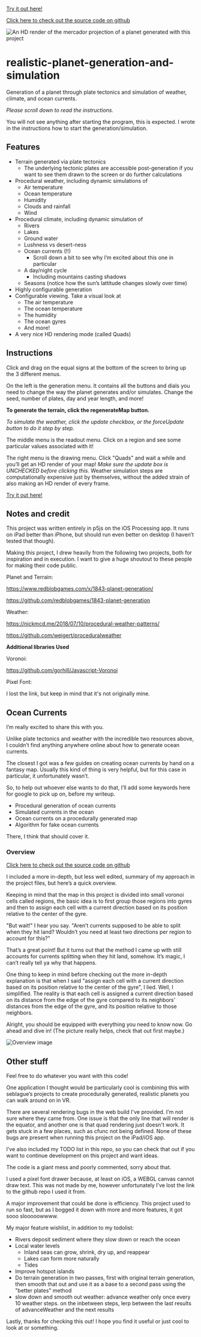 [Try it out here!](https://freezedriedmangos.github.io/realistic-planet-generation-and-simulation/build/index.html)

[Click here to check out the source code on github](https://github.com/FreezeDriedMangos/realistic-planet-generation-and-simulation)

![An HD render of the mercador projection of a planet generated with this project](Showoff/IMG_1550.PNG?raw=true "HD Render of Default Seed")

# realistic-planet-generation-and-simulation

Generation of a planet through plate tectonics and simulation of weather, climate, and ocean currents.

*_Please scroll down to read the instructions._*

You will not see anything after starting the program, this is expected. I wrote in the instructions how to start the generation/simulation.

## Features

- Terrain generated via plate tectonics 
    - The underlying tectonic plates are accessible post-generation if you want to see them drawn to the screen or do further calculations 
- Procedural weather, including dynamic simulations of
    - Air temperature 
    - Ocean temperature 
    - Humidity
    - Clouds and rainfall
    - Wind
- Procedural climate, including dynamic simulation of
    - Rivers
    - Lakes
    - Ground water
    - Lushness vs desert-ness
    - Ocean currents (!!)
        - Scroll down a bit to see why I’m excited about this one in particular 
    - A day/night cycle
        - Including mountains casting shadows
    - Seasons (notice how the sun’s lattitude changes slowly over time)
- Highly configurable generation
- Configurable viewing. Take a visual look at 
    - The air temperature 
    - The ocean temperature 
    - The humidity
    - The ocean gyres
    - And more!
- A very nice HD rendering mode (called Quads)

## Instructions

Click and drag on the equal signs at the bottom of the screen to bring up the 3 different menus.

On the left is the generation menu. It contains all the buttons and dials you need to change the way the planet generates and/or simulates. Change the seed, number of plates, day and year length, and more!

**To generate the terrain, click the regenerateMap button.**

*To simulate the weather, click the update checkbox, or the forceUpdate button to do it step by step.* 

The middle menu is the readout menu. Click on a region and see some particular values associated with it!

The right menu is the drawing menu. Click "Quads" and wait a while and you’ll get an HD render of your map! *Make sure the update box is UNCHECKED before clicking this.* Weather simulation steps are computationally expensive just by themselves, without the added strain of also making an HD render of every frame.

[Try it out here!](https://freezedriedmangos.github.io/realistic-planet-generation-and-simulation/build/index.html)

## Notes and credit

This project was written entirely in p5js on the iOS Processing app. It runs on iPad better than iPhone, but should run even better on desktop (I haven’t tested that though).

Making this project, I drew heavily from the following two projects, both for inspiration and in execution. I want to give a huge shoutout to these people for making their code public.

Planet and Terrain:

https://www.redblobgames.com/x/1843-planet-generation/

https://github.com/redblobgames/1843-planet-generation

Weather:

https://nickmcd.me/2018/07/10/procedural-weather-patterns/

https://github.com/weigert/proceduralweather

**Additional libraries Used**

Voronoi:

https://github.com/gorhill/Javascript-Voronoi

Pixel Font:

I lost the link, but keep in mind that it's not originally mine.

## Ocean Currents

I’m really excited to share this with you.

Unlike plate tectonics and weather with the incredible two resources above, I couldn’t find anything anywhere online about how to generate ocean currents. 

The closest I got was a few guides on creating ocean currents by hand on a fantasy map. Usually this kind of thing is very helpful, but for this case in particular, it unfortunately wasn’t.

So, to help out whoever else wants to do that, I’ll add some keywords here for google to pick up on, before my writeup.
- Procedural generation of ocean currents
- Simulated currents in the ocean
- Ocean currents on a procedurally generated map
- Algorithm for fake ocean currents

There, I think that should cover it.

### Overview

[Click here to check out the source code on github](https://github.com/ClayDiGiorgio/realistic-planet-generation-and-simulation)

I included a more in-depth, but less well edited, summary of my approach in the project files, but here’s a quick overview. 

Keeping in mind that the map in this project is divided into small voronoi cells called regions, the basic idea is to first group those regions into gyres and then to assign each cell with a current direction based on its position relative to the center of the gyre. 

"But wait!" I hear you say. "Aren’t currents supposed to be able to split when they hit land? Wouldn’t you need at least two directions per region to account for this?" 

That’s a great point! But it turns out that the method I came up with still accounts for currents splitting when they hit land, somehow. It’s magic, I can’t really tell ya why that happens.

One thing to keep in mind before checking out the more in-depth explanation is that when I said "assign each cell with a current direction based on its position relative to the center of the gyre", I lied. Well, I simplified. The reality is that each cell is assigned a current direction based on its distance from the edge of the gyre compared to its neighbors’ distances from the edge of the gyre, and its position relative to those neighbors. 

Alright, you should be equipped with everything you need to know now. Go ahead and dive in! (The picture really helps, check that out first maybe.)

![Overview image](CurrentsGenerationAlgorithm/CurrentsAlgorithmStep-by-step.PNG?raw=true "An image showing the currents generation process step by step")

## Other stuff

Feel free to do whatever you want with this code!

One application I thought would be particularly cool is combining this with seblague’s projects to create procedurally generated, realistic planets you can walk around on in VR. 

There are several rendering bugs in the web build I've provided. I'm not sure where they came from. One issue is that the only line that will render is the equator, and another one is that quad rendering just doesn't work. It gets stuck in a few places, such as cfunc not being defined. None of these bugs are present when running this project on the iPad/iOS app. 

I’ve also included my TODO list in this repo, so you can check that out if you want to continue development on this project and want ideas.

The code is a giant mess and poorly commented, sorry about that.

I used a pixel font drawer because, at least on iOS, a WEBGL canvas cannot draw text. This was not made by me, however unfortunately I’ve lost the link to the github repo I used it from.

A major improvement that could be done is efficiency. This project used to run so fast, but as I bogged it down with more and more features, it got sooo slooooowwww.

My major feature wishlist, in addition to my todolist:
- Rivers deposit sediment where they slow down or reach the ocean
- Local water levels 
    - Inland seas can grow, shrink, dry up, and reappear
    - Lakes can form more naturally 
    - Tides
- Improve hotspot islands
- Do terrain generation in two passes, first with original terrain generation, then smooth that out and use it as a base to a second pass using the "better plates" method
- slow down and smooth out weather: advance weather only once every 10 weather steps. on the inbetween steps, lerp between the last results of advanceWeather and the next results

Lastly, thanks for checking this out! I hope you find it useful or just cool to look at or something.

